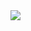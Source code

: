 <img src="https://img.shields.io/badge/Arch_Linux-1793D1?style=for-the-badge&logo=arch-linux&logoColor=white"/>

